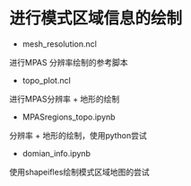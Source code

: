 # 进行模式区域信息的绘制

- mesh_resolution.ncl

进行MPAS 分辨率绘制的参考脚本

- topo_plot.ncl

进行MPAS分辨率 + 地形的绘制

- MPASregions_topo.ipynb

分辨率 + 地形的绘制，使用python尝试

- domian_info.ipynb

使用shapeifles绘制模式区域地图的尝试